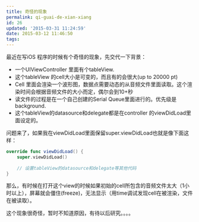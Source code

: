 ```yaml
---
title: 奇怪的现象
permalink: qi-guai-de-xian-xiang
id: 26
updated: '2015-03-31 11:24:59'
date: 2015-03-12 11:46:50
tags:
---
```


最近在写iOS 程序的时候有个奇怪的现象，先交代一下背景：

- 一个UIViewController 里面有个tableView.
- 这个tableView 的cell大小是可变的，而且有的会很大(up to 20000 pt)
- Cell 里面会渲染一个波形图，数据点需要动态的从音频文件里面读取。这个渲染时间会根据音频文件的大小而定，偶尔会到10+秒
- 读文件的过程是在一个自己创建的Serial Queue里面进行的。优先级是background.
- 这个tableView的datasource和delegate都是在controller 的viewDidLoad里面设定的。

问题来了，如果我在viewDidLoad里面保留super.viewDidLoad也就是像下面这样：
```Swift
override func viewDidLoad() {
	super.viewDidLoad()
    
    // 设置tableView的datasource和delegate等其他代码
}
```
那么，有时候在打开这个view的时候如果初始的cell所包含的音频文件太大（1小时以上），屏幕就会僵住(freeze)，无法显示（用time调试发现cell在被渲染，文件在被读取）。

这个现象很奇怪，暂时不知道原因，有待以后研究。。。。